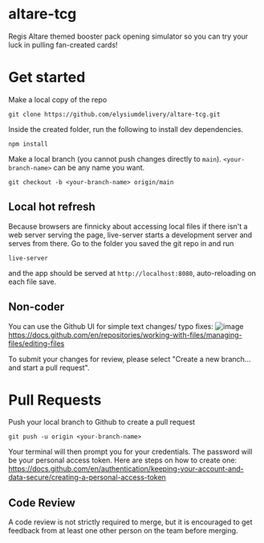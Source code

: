 # altare-tcg

Regis Altare themed booster pack opening simulator so you can try your luck in pulling fan-created cards!

# Get started

Make a local copy of the repo

`git clone https://github.com/elysiumdelivery/altare-tcg.git`

Inside the created folder, run the following to install dev dependencies.

`npm install`

Make a local branch (you cannot push changes directly to `main`). `<your-branch-name>` can be any name you want.

`git checkout -b <your-branch-name> origin/main`

## Local hot refresh

Because browsers are finnicky about accessing local files if there isn't a web server serving the page, live-server starts a development server and serves from there. Go to the folder you saved the git repo in and run

`live-server`

and the app should be served at `http://localhost:8080`, auto-reloading on each file save.

## Non-coder

You can use the Github UI for simple text changes/ typo fixes:
![image](https://user-images.githubusercontent.com/47371080/201824933-0ae51ae2-bfbe-42fe-8a2b-c04b89665e1e.png)
https://docs.github.com/en/repositories/working-with-files/managing-files/editing-files

To submit your changes for review, please select "Create a new branch... and start a pull request".

# Pull Requests

Push your local branch to Github to create a pull request

`git push -u origin <your-branch-name>`

Your terminal will then prompt you for your credentials. The password will be your personal access token. Here are steps on how to create one: https://docs.github.com/en/authentication/keeping-your-account-and-data-secure/creating-a-personal-access-token

## Code Review

A code review is not strictly required to merge, but it is encouraged to get feedback from at least one other person on the team before merging.
